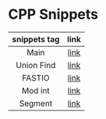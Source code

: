# CPP Snippets

| snippets tag | link |
| :----------: | :--: |
| Main         | [link][main] |
| Union Find   | [link][unionfind] |
| FASTIO       | [link][fastio] |
| Mod int      | [link][mint] |
| Segment      | [link][segment] |

[main]: ./main.tony9402
[unionfind]: ./unionfind.tony9402
[fastio]: ./fastio.tony9402
[mint]: ./mint.tony9402
[segment]: ./segment.tony9402

